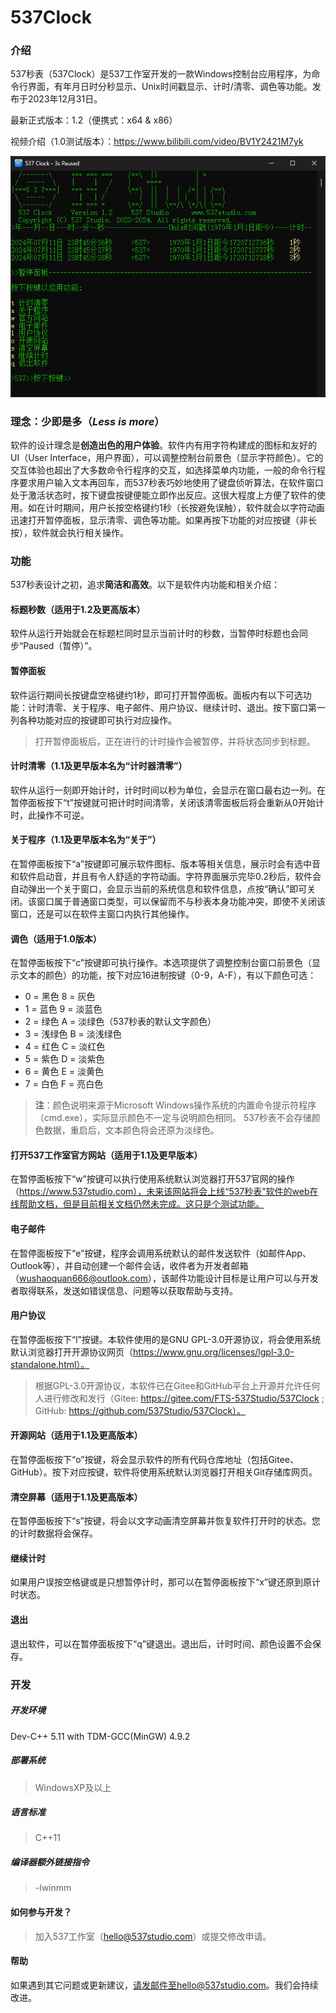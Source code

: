 # 537Clock

### 介绍

537秒表（537Clock）是537工作室开发的一款Windows控制台应用程序，为命令行界面，有年月日时分秒显示、Unix时间戳显示、计时/清零、调色等功能。发布于2023年12月31日。

最新正式版本：1.2（便携式：x64 & x86）

视频介绍（1.0测试版本）：https://www.bilibili.com/video/BV1Y2421M7yk

![537秒表](537Clock_Introduction.PNG)

### 理念：少即是多（_Less is more_）

软件的设计理念是**创造出色的用户体验**。软件内有用字符构建成的图标和友好的UI（User Interface，用户界面），可以调整控制台前景色（显示字符颜色）。它的交互体验也超出了大多数命令行程序的交互，如选择菜单内功能，一般的命令行程序要求用户输入文本再回车，而537秒表巧妙地使用了键盘侦听算法，在软件窗口处于激活状态时，按下键盘按键便能立即作出反应。这很大程度上方便了软件的使用。如在计时期间，用户长按空格键约1秒（长按避免误触），软件就会以字符动画迅速打开暂停面板，显示清零、调色等功能。如果再按下功能的对应按键（非长按），软件就会执行相关操作。

### 功能

537秒表设计之初，追求**简洁和高效**。以下是软件内功能和相关介绍：

####    **标题秒数**（适用于1.2及更高版本）

软件从运行开始就会在标题栏同时显示当前计时的秒数，当暂停时标题也会同步“Paused（暂停）”。

####	**暂停面板**

软件运行期间长按键盘空格键约1秒，即可打开暂停面板。面板内有以下可选功能：计时清零、关于程序、电子邮件、用户协议、继续计时、退出。按下窗口第一列各种功能对应的按键即可执行对应操作。

> 打开暂停面板后，正在进行的计时操作会被暂停，并将状态同步到标题。

####	**计时清零**（1.1及更早版本名为“计时器清零”）

软件从运行一刻即开始计时，计时时间以秒为单位，会显示在窗口最右边一列。在暂停面板按下“t”按键就可把计时时间清零，关闭该清零面板后将会重新从0开始计时，此操作不可逆。

####	**关于程序**（1.1及更早版本名为“关于”）

在暂停面板按下“a”按键即可展示软件图标、版本等相关信息，展示时会有选中音和软件启动音，并且有令人舒适的字符动画。字符界面展示完毕0.2秒后，软件会自动弹出一个关于窗口，会显示当前的系统信息和软件信息，点按“确认”即可关闭。该窗口属于普通窗口类型，可以保留而不与秒表本身功能冲突，即使不关闭该窗口，还是可以在软件主窗口内执行其他操作。

####	**调色**（适用于1.0版本）

在暂停面板按下“c”按键即可执行操作。本选项提供了调整控制台窗口前景色（显示文本的颜色）的功能，按下对应16进制按键（0-9，A-F），有以下颜色可选：

- 0 = 黑色       8 = 灰色
- 1 = 蓝色       9 = 淡蓝色
- 2 = 绿色       A = 淡绿色（537秒表的默认文字颜色）
- 3 = 浅绿色     B = 淡浅绿色
- 4 = 红色       C = 淡红色
- 5 = 紫色       D = 淡紫色
- 6 = 黄色       E = 淡黄色
- 7 = 白色       F = 亮白色

> **注**：颜色说明来源于Microsoft Windows操作系统的内置命令提示符程序（cmd.exe），实际显示颜色不一定与说明颜色相同。
> 537秒表不会存储颜色数据，重启后，文本颜色将会还原为淡绿色。

####	**打开537工作室官方网站**（适用于1.1及更早版本）

在暂停面板按下“w”按键可以执行使用系统默认浏览器打开537官网的操作（https://www.537studio.com），未来该网站将会上线“537秒表”软件的web在线帮助文档，但是目前相关文档仍然未完成。这只是个测试功能。

####  **电子邮件**

在暂停面板按下“e”按键，程序会调用系统默认的邮件发送软件（如邮件App、Outlook等），并自动创建一个邮件会话，收件者为开发者邮箱（wushaoquan666@outlook.com），该邮件功能设计目标是让用户可以与开发者取得联系，发送如错误信息、问题等以获取帮助与支持。

####  **用户协议**

在暂停面板按下“l”按键。本软件使用的是GNU GPL-3.0开源协议，将会使用系统默认浏览器打开开源协议网页（https://www.gnu.org/licenses/lgpl-3.0-standalone.html）。
> 根据GPL-3.0开源协议，本软件已在Gitee和GitHub平台上开源并允许任何人进行修改和发行（Gitee: https://gitee.com/FTS-537Studio/537Clock ; GitHub: https://github.com/537Studio/537Clock）。

####  **开源网站**（适用于1.1及更高版本）

在暂停面板按下“o”按键，将会显示软件的所有代码仓库地址（包括Gitee、GitHub）。按下对应按键，软件将使用系统默认浏览器打开相关Git存储库网页。

####  **清空屏幕**（适用于1.1及更高版本）

在暂停面板按下“s”按键，将会以文字动画清空屏幕并恢复软件打开时的状态。您的计时数据将会保存。

#### **继续计时**

如果用户误按空格键或是只想暂停计时，那可以在暂停面板按下“x”键还原到原计时状态。

#### **退出**

退出软件，可以在暂停面板按下“q”键退出。退出后，计时时间、颜色设置不会保存。

### 开发

##### **开发环境**

Dev-C++ 5.11 with TDM-GCC(MinGW) 4.9.2

##### **部署系统**

> WindowsXP及以上

##### **语言标准**

> C++11

##### **编译器额外链接指令**

> -lwinmm

#### 如何参与开发？

> 加入537工作室（hello@537studio.com）或提交修改申请。

#### 帮助

如果遇到其它问题或更新建议，请发邮件至hello@537studio.com。我们会持续改进。